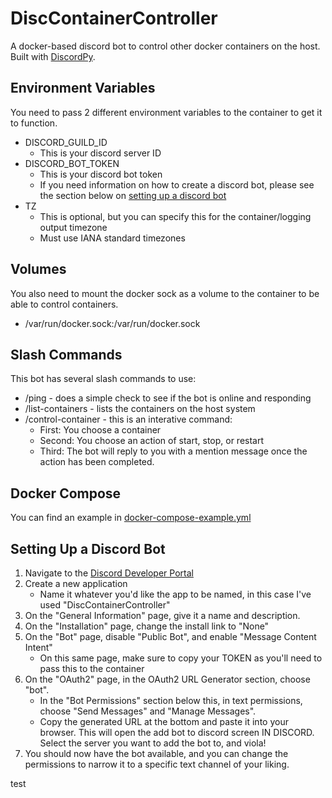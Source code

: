 # DiscContainerController
A docker-based discord bot to control other docker containers on the host. Built with [DiscordPy](https://discordpy.readthedocs.io/en/stable/).

## Environment Variables ##
You need to pass 2 different environment variables to the container to get it to function.
- DISCORD_GUILD_ID
    - This is your discord server ID
- DISCORD_BOT_TOKEN
    - This is your discord bot token
    - If you need information on how to create a discord bot, please see the section below on [setting up a discord bot](#setting-up-a-discord-bot)
- TZ
    - This is optional, but you can specify this for the container/logging output timezone
    - Must use IANA standard timezones

## Volumes ##
You also need to mount the docker sock as a volume to the container to be able to control containers.
- /var/run/docker.sock:/var/run/docker.sock

## Slash Commands ##
This bot has several slash commands to use:
- /ping - does a simple check to see if the bot is online and responding
- /list-containers - lists the containers on the host system
- /control-container - this is an interative command:
    - First: You choose a container
    - Second: You choose an action of start, stop, or restart
    - Third: The bot will reply to you with a mention message once the action has been completed.

## Docker Compose ##
You can find an example in [docker-compose-example.yml](https://github.com/thisismygithubok/DiscContainerController/blob/main/docker-compose-example.yml)

## Setting Up a Discord Bot ##
1. Navigate to the [Discord Developer Portal](https://discord.com/developers/applications)
2. Create a new application
    - Name it whatever you'd like the app to be named, in this case I've used "DiscContainerController"
3. On the "General Information" page, give it a name and description.
4. On the "Installation" page, change the install link to "None"
5. On the "Bot" page, disable "Public Bot", and enable "Message Content Intent"  
    - On this same page, make sure to copy your TOKEN as you'll need to pass this to the container
6. On the "OAuth2" page, in the OAuth2 URL Generator section, choose "bot".
    - In the "Bot Permissions" section below this, in text permissions, choose "Send Messages" and "Manage Messages".
    - Copy the generated URL at the bottom and paste it into your browser. This will open the add bot to discord screen IN DISCORD. Select the server you want to add the bot to, and viola!
7. You should now have the bot available, and you can change the permissions to narrow it to a specific text channel of your liking.

test